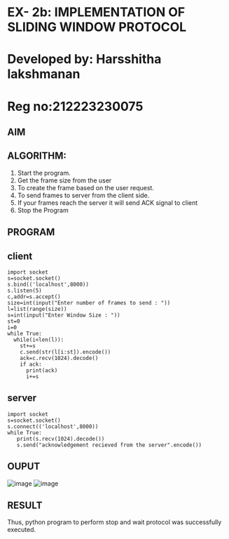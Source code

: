 # EX- 2b: IMPLEMENTATION OF SLIDING WINDOW PROTOCOL
# Developed by: Harsshitha lakshmanan
# Reg no:212223230075
## AIM
## ALGORITHM:
1. Start the program.
2. Get the frame size from the user
3. To create the frame based on the user request.
4. To send frames to server from the client side.
5. If your frames reach the server it will send ACK signal to client
6. Stop the Program
## PROGRAM
## client
```
import socket
s=socket.socket()
s.bind(('localhost',8000))
s.listen(5)
c,addr=s.accept()
size=int(input("Enter number of frames to send : "))
l=list(range(size))
s=int(input("Enter Window Size : "))
st=0
i=0
while True:
  while(i<len(l)):
    st+=s
    c.send(str(l[i:st]).encode())
    ack=c.recv(1024).decode()
    if ack:
      print(ack)
      i+=s
```
## server
```
import socket
s=socket.socket()
s.connect(('localhost',8000))
while True: 
   print(s.recv(1024).decode())
   s.send("acknowledgement recieved from the server".encode())
```
## OUPUT
![image](https://github.com/user-attachments/assets/4b9690be-3f8e-4846-8d61-b490779c2854)
![image](https://github.com/user-attachments/assets/96aa205b-56c3-4593-a5ab-47731ea9492e)

## RESULT
Thus, python program to perform stop and wait protocol was successfully executed.
